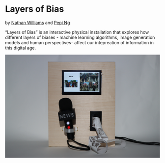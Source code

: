 # Layers of Bias
by [Nathan Williams](https://nathanwilliams.space/) and [Pepi Ng](https://pepzicles.com/)

“Layers of Bias” is an interactive physical installation that  explores how different layers of biases - machine learning algorithms, image generation models and human perspectives- affect our intepreation of information in this digital age.

<img src="images/forGitHub/IMG_9830.JPG" alt="demo"/>
